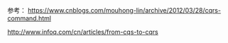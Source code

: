 参考：
https://www.cnblogs.com/mouhong-lin/archive/2012/03/28/cqrs-command.html

http://www.infoq.com/cn/articles/from-cqs-to-cqrs

